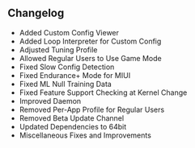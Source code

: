 ## Changelog

- Added Custom Config Viewer
- Added Loop Interpreter for Custom Config
- Adjusted Tuning Profile
- Allowed Regular Users to Use Game Mode
- Fixed Slow Config Detection
- Fixed Endurance+ Mode for MIUI
- Fixed ML Null Training Data
- Fixed Feature Support Checking at Kernel Change
- Improved Daemon
- Removed Per-App Profile for Regular Users
- Removed Beta Update Channel
- Updated Dependencies to 64bit
- Miscellaneous Fixes and Improvements
